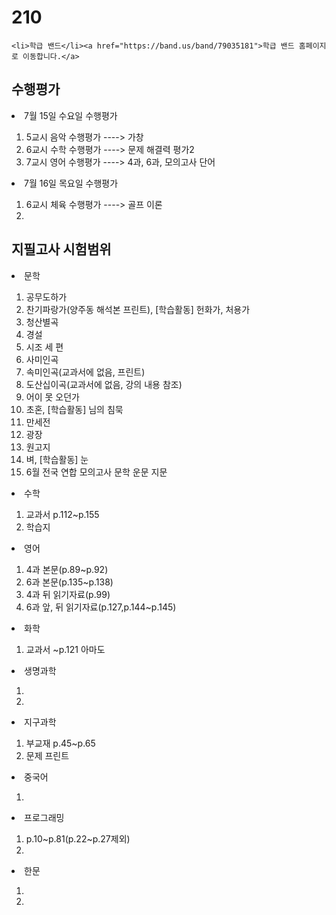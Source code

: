 # 210

    <li>학급 밴드</li><a href="https://band.us/band/79035181">학급 밴드 홈페이지로 이동합니다.</a>


<h2>수행평가</h2>
    <li> 7월 15일 수요일 수행평가</li>
    <ol>
        <li>5교시 음악 수행평가 ----> 가창</li>
        <li>6교시 수학 수행평가 ----> 문제 해결력 평가2</li>
        <li>7교시 영어 수행평가 ----> 4과, 6과, 모의고사 단어</li>
    </ol>
    <li> 7월 16일 목요일 수행평가</li>
    <ol>
        <li>6교시 체육 수행평가 ----> 골프 이론</li>
        <li></li>
    </ol>


 <h2>지필고사 시험범위</h2>
    <li> 문학</li>
    <ol>
        <li>공무도하가</li>
        <li>찬기파랑가(양주동 해석본 프린트), [학습활동] 헌화가, 처용가</li>
        <li>청산별곡</li>
        <li>경설</li>
        <li>시조 세 편</li>
        <li>사미인곡</li>
        <li>속미인곡(교과서에 없음, 프린트)</li>
        <li>도산십이곡(교과서에 없음, 강의 내용 참조)</li>
        <li>어이 못 오던가</li>
        <li>초혼, [학습활동] 님의 침묵</li>
        <li>만세전</li>
        <li>광장</li>
        <li>원고지</li>
        <li>벼, [학습활동] 눈</li>
        <li>6월 전국 연합 모의고사 문학 운문 지문</li>
    </ol>
    <li> 수학</li>
    <ol>
        <li>교과서 p.112~p.155</li>
        <li>학습지</li>
    </ol>
    <li> 영어</li>
    <ol>
        <li>4과 본문(p.89~p.92)</li>
        <li>6과 본문(p.135~p.138)</li>
        <li>4과 뒤 읽기자료(p.99)</li>
        <li>6과 앞, 뒤 읽기자료(p.127,p.144~p.145)</li>
    </ol>
    <li> 화학</li>
        <ol>
            <li>교과서 ~p.121 아마도</li>
         </ol>
    <li> 생명과학</li>
         <ol>
             <li></li>
             <li></li>
         </ol>
    <li> 지구과학</li>
         <ol>
             <li>부교재 p.45~p.65</li>
             <li>문제 프린트</li>
         </ol>
     <li>중국어</li>
         <ol>
             <li></li>
         </ol>
    <li>프로그래밍</li>
         <ol>
             <li>p.10~p.81(p.22~p.27제외)</li>
             <li></li>
         </ol>
    <li> 한문</li>
         <ol>
             <li></li>
             <li></li>
         </ol>

</body>
</html>
